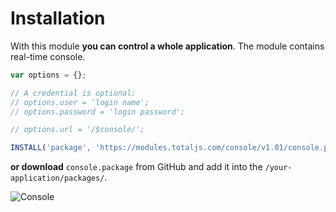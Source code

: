 # Installation

With this module __you can control a whole application__. The module contains real-time console.

```js
var options = {};

// A credential is optional:
// options.user = 'login name';
// options.password = 'login password';

// options.url = '/$console/';

INSTALL('package', 'https://modules.totaljs.com/console/v1.01/console.package', options);
```

__or download__ `console.package` from GitHub and add it into the `/your-application/packages/`.

![Console](https://www.totaljs.com/exports/module-console.png)